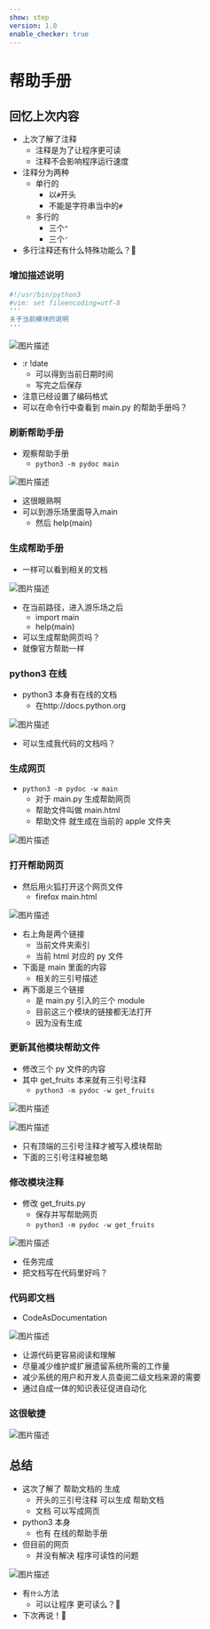 ```yaml
---
show: step
version: 1.0
enable_checker: true
---
```


# 帮助手册

## 回忆上次内容

- 上次了解了注释
  - 注释是为了让程序更可读
  - 注释不会影响程序运行速度
- 注释分为两种
  - 单行的 
	- 以`#`开头
	- 不能是字符串当中的`#`
  - 多行的 
	- 三个`"`
	- 三个`'`
- 多行注释还有什么特殊功能么？🤔


### 增加描述说明

```bash
#!/usr/bin/python3
#vim: set fileencoding=utf-8
'''
关于当前模块的说明
'''
```

![图片描述](https://doc.shiyanlou.com/courses/uid1190679-20220214-1644828150094)

- :r !date
	- 可以得到当前日期时间
	- 写完之后保存
- 注意已经设置了编码格式
- 可以在命令行中查看到 main.py 的帮助手册吗？

### 刷新帮助手册

- 观察帮助手册
	- `python3 -m pydoc main`

![图片描述](https://doc.shiyanlou.com/courses/uid1190679-20220214-1644828256864)

- 这很眼熟啊
- 可以到游乐场里面导入main
	- 然后 help(main)

### 生成帮助手册

- 一样可以看到相关的文档 

![图片描述](https://doc.shiyanlou.com/courses/uid1190679-20210816-1629096040358)

- 在当前路径，进入游乐场之后
	- import main
	- help(main)
- 可以生成帮助网页吗？
- 就像官方帮助一样

### python3 在线

- python3 本身有在线的文档
	- 在http://docs.python.org

![图片描述](https://doc.shiyanlou.com/courses/uid1190679-20210816-1629098501853)

- 可以生成我代码的文档吗？

### 生成网页

- `python3 -m pydoc -w main`
  - 对于 main.py 生成帮助网页
  - 帮助文件叫做 main.html
  - 帮助文件 就生成在当前的 apple 文件夹

![图片描述](https://doc.shiyanlou.com/courses/uid1190679-20220214-1644828471923)

### 打开帮助网页

- 然后用火狐打开这个网页文件
	- firefox main.html

![图片描述](https://doc.shiyanlou.com/courses/uid1190679-20220214-1644828505371)

- 右上角是两个链接
  - 当前文件夹索引
  - 当前 html 对应的 py 文件
- 下面是 main 里面的内容
  - 相关的三引号描述
- 再下面是三个链接
  - 是 main.py 引入的三个 module
  - 目前这三个模块的链接都无法打开
  - 因为没有生成

### 更新其他模块帮助文件

- 修改三个 py 文件的内容
- 其中 get_fruits 本来就有三引号注释
  - `python3 -m pydoc -w get_fruits`

![图片描述](https://doc.shiyanlou.com/courses/uid1190679-20220214-1644828689553)

![图片描述](https://doc.shiyanlou.com/courses/uid1190679-20210816-1629098034501)

- 只有顶端的三引号注释才被写入模块帮助
- 下面的三引号注释被忽略

### 修改模块注释

- 修改 get_fruits.py
	- 保存并写帮助网页
    - `python3 -m pydoc -w get_fruits`

![图片描述](https://doc.shiyanlou.com/courses/uid1190679-20210816-1629098243809)

- 任务完成
- 把文档写在代码里好吗？

### 代码即文档

- CodeAsDocumentation

![图片描述](https://doc.shiyanlou.com/courses/uid1190679-20221030-1667127476170)

- 让源代码更容易阅读和理解
- 尽量减少维护或扩展遗留系统所需的工作量
- 减少系统的用户和开发人员查阅二级文档来源的需要
- 通过自成一体的知识表征促进自动化

### 这很敏捷

![图片描述](https://doc.shiyanlou.com/courses/uid1190679-20221030-1667127499281)



## 总结

- 这次了解了 帮助文档的 生成
  - 开头的三引号注释 可以生成 帮助文档
  - 文档 可以写成网页
- python3 本身
	- 也有 在线的帮助手册
- 但目前的网页
	- 并没有解决 程序可读性的问题

![图片描述](https://doc.shiyanlou.com/courses/uid1190679-20230215-1676461059535)

- 有`什么`方法
	- 可以让程序 更可读么？🤔
- 下次再说！👋
